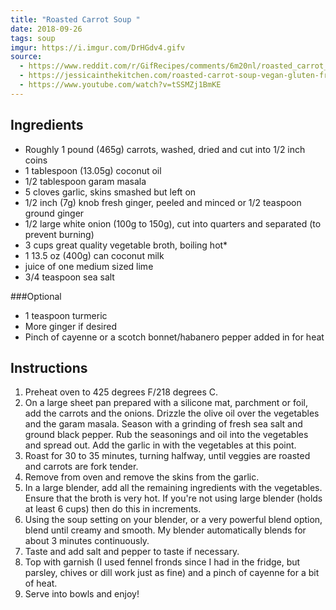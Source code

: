 ```yaml
---
title: "Roasted Carrot Soup "
date: 2018-09-26
tags: soup
imgur: https://i.imgur.com/DrHGdv4.gifv
source: 
  - https://www.reddit.com/r/GifRecipes/comments/6m20nl/roasted_carrot_soup/djy9r11/
  - https://jessicainthekitchen.com/roasted-carrot-soup-vegan-gluten-free-easy/
  - https://www.youtube.com/watch?v=tSSMZj1BmKE
---
```


## Ingredients

- Roughly 1 pound (465g) carrots, washed, dried and cut into 1/2 inch coins
- 1 tablespoon (13.05g) coconut oil
- 1/2 tablespoon garam masala
- 5 cloves garlic, skins smashed but left on
- 1/2 inch (7g) knob fresh ginger, peeled and minced or 1/2 teaspoon ground ginger
- 1/2 large white onion (100g to 150g), cut into quarters and separated (to prevent burning)
- 3 cups great quality vegetable broth, boiling hot*
- 1 13.5 oz (400g) can coconut milk
- juice of one medium sized lime
- 3/4 teaspoon sea salt

###Optional

- 1 teaspoon turmeric
- More ginger if desired
- Pinch of cayenne or a scotch bonnet/habanero pepper added in for heat

## Instructions
1. Preheat oven to 425 degrees F/218 degrees C.
2. On a large sheet pan prepared with a silicone mat, parchment or foil, add the carrots and the onions. Drizzle the olive oil over the vegetables and the garam masala. Season with a grinding of fresh sea salt and ground black pepper. Rub the seasonings and oil into the vegetables and spread out. Add the garlic in with the vegetables at this point.
3. Roast for 30 to 35 minutes, turning halfway, until veggies are roasted and carrots are fork tender.
4. Remove from oven and remove the skins from the garlic.
5. In a large blender, add all the remaining ingredients with the vegetables. Ensure that the broth is very hot. If you're not using large blender (holds at least 6 cups) then do this in increments.
6. Using the soup setting on your blender, or a very powerful blend option, blend until creamy and smooth. My blender automatically blends for about 3 minutes continuously.
7. Taste and add salt and pepper to taste if necessary.
8. Top with garnish (I used fennel fronds since I had in the fridge, but parsley, chives or dill work just as fine) and a pinch of cayenne for a bit of heat.
9. Serve into bowls and enjoy!
